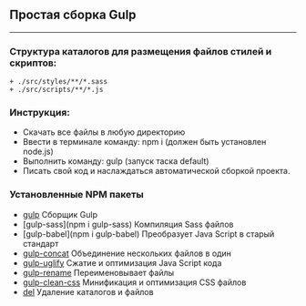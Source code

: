## Простая сборка Gulp
---
### Структура каталогов для размещения файлов стилей и скриптов:
```
+ ./src/styles/**/*.sass
+ ./src/scripts/**/*.js
```
### Инструкция:
* Скачать все файлы в любую директорию
* Ввести в терминале команду: npm i (должен быть установлен node.js)
* Выполнить команду: gulp (запуск таска default)
* Писать свой код и наслаждаться автоматической сборкой проекта.
### Установленные NPM пакеты
- [gulp](https://www.npmjs.com/package/gulp) Сборщик Gulp
- [gulp-sass](npm i gulp-sass) Компиляция Sass файлов
- [gulp-babel](npm i gulp-babel) Преобразует Java Script в старый стандарт
- [gulp-concat](https://www.npmjs.com/package/gulp-concat) Объединение нескольких файлов в один
- [gulp-uglify](https://www.npmjs.com/package/gulp-uglify) Сжатие и оптимизация Java Script кода
- [gulp-rename](https://www.npmjs.com/package/gulp-rename) Переименовывает файлы
- [gulp-clean-css](https://www.npmjs.com/package/gulp-clean-css) Минификация и оптимизация CSS файлов
- [del](https://www.npmjs.com/package/del) Удаление каталогов и файлов
